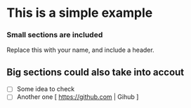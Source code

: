 # This is a simple example

### Small sections are included
Replace this with your name, and include a header.

## Big sections could also take into accout

- [ ] Some idea to check
- [ ] Another one [ https://github.com | Gihub ]
